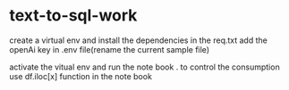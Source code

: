 # text-to-sql-work

create a virtual env and install the dependencies in the req.txt
add the openAi key in .env file(rename the current sample file)

activate the vitual env and run the note book . to control the consumption use df.iloc[x] function in the note book